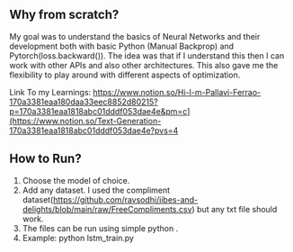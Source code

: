 ## Why from scratch?

My goal was to understand the basics of Neural Networks and their development both with basic Python (Manual Backprop) and Pytorch(loss.backward()). The idea was that if I understand this then I can work with other APIs and also other architectures. 
This also gave me the flexibility to play around with different aspects of optimization.


Link To my Learnings: https://www.notion.so/Hi-I-m-Pallavi-Ferrao-170a3381eaa180daa33eec8852d80215?p=170a3381eaa1818abc01dddf053dae4e&pm=c](https://www.notion.so/Text-Generation-170a3381eaa1818abc01dddf053dae4e?pvs=4

## How to Run?
1.  Choose the model of choice.
2. Add any dataset. I used the compliment dataset(https://github.com/ravsodhi/jibes-and-delights/blob/main/raw/FreeCompliments.csv) but any txt file should work. 
3. The files can be run using simple python <file name>.
4. Example: python lstm_train.py

